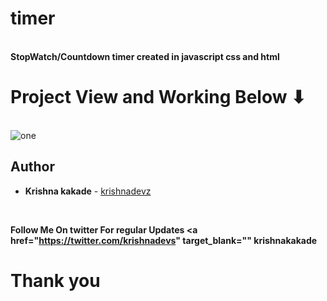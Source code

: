 # timer 
<br><b>StopWatch/Countdown timer created in javascript css and html</b> 

# Project View and Working Below ⬇
<br>
<img src="https://github.com/krishnakakade1999/timer/blob/master/projectviewkrishna.gif" alt="one">

## Author

* **Krishna kakade**  - [krishnadevz](https://github.com/krishnadevz)

  <br>
 <b>Follow Me On twitter For regular Updates 
<a href="https://twitter.com/krishnadevs" target_blank="" <b>krishnakakade</b></a>
 <br>
 
 
 # Thank you  

